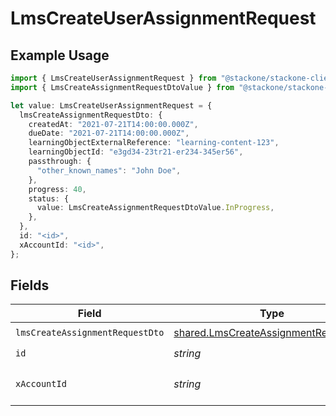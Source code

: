 # LmsCreateUserAssignmentRequest

## Example Usage

```typescript
import { LmsCreateUserAssignmentRequest } from "@stackone/stackone-client-ts/sdk/models/operations";
import { LmsCreateAssignmentRequestDtoValue } from "@stackone/stackone-client-ts/sdk/models/shared";

let value: LmsCreateUserAssignmentRequest = {
  lmsCreateAssignmentRequestDto: {
    createdAt: "2021-07-21T14:00:00.000Z",
    dueDate: "2021-07-21T14:00:00.000Z",
    learningObjectExternalReference: "learning-content-123",
    learningObjectId: "e3gd34-23tr21-er234-345er56",
    passthrough: {
      "other_known_names": "John Doe",
    },
    progress: 40,
    status: {
      value: LmsCreateAssignmentRequestDtoValue.InProgress,
    },
  },
  id: "<id>",
  xAccountId: "<id>",
};
```

## Fields

| Field                                                                                               | Type                                                                                                | Required                                                                                            | Description                                                                                         |
| --------------------------------------------------------------------------------------------------- | --------------------------------------------------------------------------------------------------- | --------------------------------------------------------------------------------------------------- | --------------------------------------------------------------------------------------------------- |
| `lmsCreateAssignmentRequestDto`                                                                     | [shared.LmsCreateAssignmentRequestDto](../../../sdk/models/shared/lmscreateassignmentrequestdto.md) | :heavy_check_mark:                                                                                  | N/A                                                                                                 |
| `id`                                                                                                | *string*                                                                                            | :heavy_check_mark:                                                                                  | N/A                                                                                                 |
| `xAccountId`                                                                                        | *string*                                                                                            | :heavy_check_mark:                                                                                  | The account identifier                                                                              |